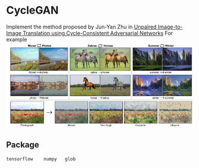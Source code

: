# CycleGAN
Implement the method proposed by Jun-Yan Zhu in [Unpaired Image-to-Image Translation
using Cycle-Consistent Adversarial Networks](https://github.com/xhujoy/CycleGAN-tensorflow)
For example![alt text](https://github.com/ReuiYan-Lin/MLDS/blob/master/CycleGAN/img/example.png)
## Package
    tensorflow    numpy   glob
